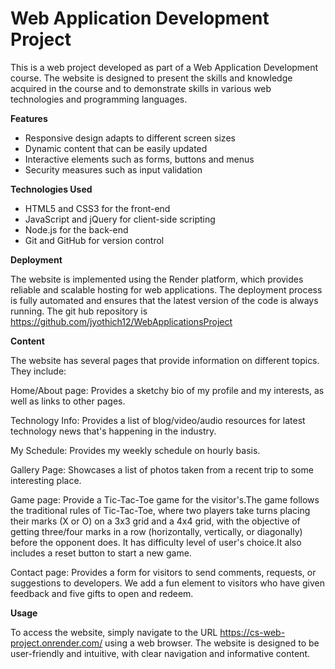 # Web Application Development Project

This is a web project developed as part of a Web Application Development course. The website is designed to present the skills and knowledge acquired in the course and to demonstrate skills in various web technologies and programming languages.

**Features**

- Responsive design  adapts to different screen sizes 
- Dynamic content that can be easily updated  
- Interactive elements such as forms, buttons and menus 
- Security measures such as input validation


**Technologies Used**

- HTML5 and CSS3 for the front-end
- JavaScript and jQuery for client-side scripting
- Node.js for the back-end
- Git and GitHub for version control


**Deployment**

The website is implemented using the Render platform, which provides reliable and scalable hosting for web applications. The deployment process is fully automated and ensures that the latest version of the code is always running. The git hub repository is 
https://github.com/jyothich12/WebApplicationsProject


**Content**

The website has several pages that provide information on different topics. They include:

Home/About page: Provides a sketchy bio of my profile and my interests, as well as links to other pages.

Technology Info: Provides a list of blog/video/audio resources for latest technology news that's happening in the industry.

My Schedule: Provides my weekly schedule on hourly basis.

Gallery Page: Showcases a list of photos taken from a recent trip to some interesting place.

Game page: Provide a Tic-Tac-Toe game for the visitor's.The game follows the traditional rules of Tic-Tac-Toe, where two players take turns placing their marks (X or O) on a 3x3 grid and a 4x4 grid, with the objective of getting three/four marks in a row (horizontally, vertically, or diagonally) before the opponent does. It has difficulty level of user's choice.It also includes a reset button to start a new game.

Contact page: Provides a form for visitors to send comments, requests, or suggestions to developers. We add a fun element to visitors who have given feedback and five gifts to open and redeem.

**Usage**

To access the website, simply navigate to the URL https://cs-web-project.onrender.com/ using a web browser. The website is designed to be user-friendly and intuitive, with clear navigation and informative content.


